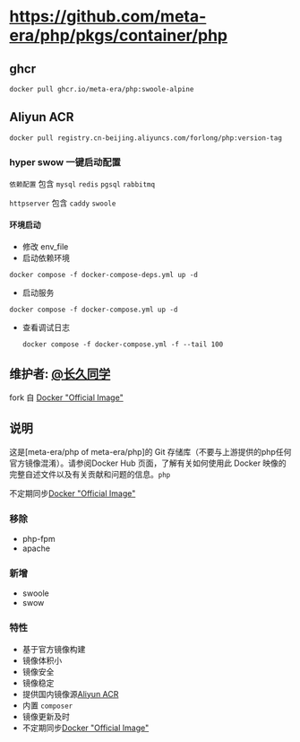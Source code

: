 # https://github.com/meta-era/php/pkgs/container/php

## ghcr
```sh
docker pull ghcr.io/meta-era/php:swoole-alpine
```

## Aliyun ACR
```sh
docker pull registry.cn-beijing.aliyuncs.com/forlong/php:version-tag
```

### hyper swow 一键启动配置

`依赖配置` 包含 `mysql` `redis` `pgsql` `rabbitmq`

`httpserver` 包含  `caddy` `swoole`

#### 环境启动
 - 修改 env_file
 - 启动依赖环境
  
  ```shell
  docker compose -f docker-compose-deps.yml up -d
  ```

 - 启动服务
  ```shell
  docker compose -f docker-compose.yml up -d
  ```

- 查看调试日志
  ```shell
  docker compose -f docker-compose.yml -f --tail 100
  ```

## 维护者: [@长久同学](https://github.com/meta-era/php)

fork 自 [Docker "Official Image"](https://github.com/docker-library/php) 

## 说明
这是[meta-era/php of meta-era/php]的 Git 存储库（不要与上游提供的php任何官方镜像混淆）。请参阅Docker Hub 页面，了解有关如何使用此 Docker 映像的完整自述文件以及有关贡献和问题的信息。`php`

不定期同步[Docker "Official Image"](https://github.com/docker-library/php)

### 移除
  - php-fpm
  - apache
  
### 新增
  - swoole
  - swow
 
### 特性
  - 基于官方镜像构建
  - 镜像体积小
  - 镜像安全
  - 镜像稳定
  - 提供国内镜像源[Aliyun ACR](https://cr.console.aliyun.com/cn-beijing/instances/repositories)
  - 内置 `composer`
  - 镜像更新及时
  - 不定期同步[Docker "Official Image"](https://github.com/docker-library/php)

